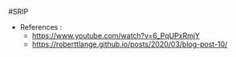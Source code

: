 #SRIP
- References :
  - https://www.youtube.com/watch?v=6_PqUPxRmjY
  - https://roberttlange.github.io/posts/2020/03/blog-post-10/
